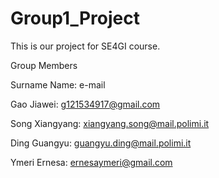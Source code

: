 # Group1_Project
This is our project for SE4GI course.

Group Members

Surname Name: e-mail

Gao Jiawei: g121534917@gmail.com

Song Xiangyang: xiangyang.song@mail.polimi.it

Ding Guangyu: guangyu.ding@mail.polimi.it

Ymeri Ernesa: ernesaymeri@gmail.com
